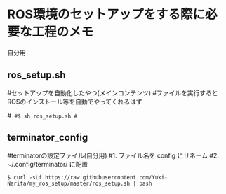 # ROS環境のセットアップをする際に必要な工程のメモ
自分用

## ros_setup.sh
#セットアップを自動化したやつ(メインコンテンツ)
#ファイルを実行するとROSのインストール等を自動でやってくれるはず

#``
#$ sh ros_setup.sh
#``

## terminator_config
#terminatorの設定ファイル(自分用)
#1. ファイル名を config にリネーム
#2. ~/.config/terminator/ に配置

``
$ curl -sLf https://raw.githubusercontent.com/Yuki-Narita/my_ros_setup/master/ros_setup.sh | bash
``
